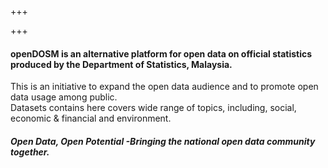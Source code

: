 +++

+++


#### **openDOSM** is an alternative platform for open data on official statistics produced by the Department of Statistics, Malaysia.

This is an initiative to expand the open data audience and to promote open data usage among public.  
Datasets contains here covers wide range of topics, including, social, economic & financial and environment.

#### _Open Data, Open Potential -Bringing the national open data community together._

<br><br>

<div data-type="AwesomeTableView" data-hide-filters="false" data-filters="" data-viewID="-Mom5od9PnCXmfFGZhZG"></div>
